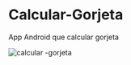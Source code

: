 # Calcular-Gorjeta
App Android que  calcular gorjeta


![calcular -gorjeta](https://user-images.githubusercontent.com/63815922/173045133-2cdc1e45-17cb-4689-9c0a-f49b80666d7f.gif)
